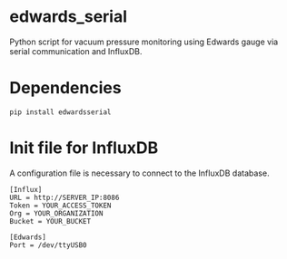 # edwards_serial
Python script for vacuum pressure monitoring using Edwards gauge via serial communication and InfluxDB.

# Dependencies
    pip install edwardsserial

# Init file for InfluxDB
A configuration file is necessary to connect to the InfluxDB database.

    [Influx]
    URL = http://SERVER_IP:8086  
    Token = YOUR_ACCESS_TOKEN  
    Org = YOUR_ORGANIZATION  
    Bucket = YOUR_BUCKET
      
    [Edwards]  
    Port = /dev/ttyUSB0
